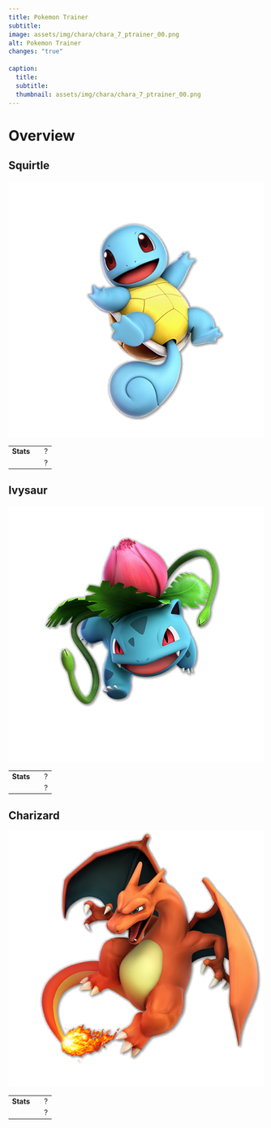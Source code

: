 ```yaml
---
title: Pokemon Trainer
subtitle: 
image: assets/img/chara/chara_7_ptrainer_00.png
alt: Pokemon Trainer
changes: "true"

caption:
  title:
  subtitle: 
  thumbnail: assets/img/chara/chara_7_ptrainer_00.png
---
```


# Overview

<div class="col-lg-12 text-center">
	<h2 class="section-heading text-uppercase">Squirtle</h2>
</div>
<img class="img-fluid d-block mx-auto" src="assets/img/chara/chara_7_pzenigame_00.png" alt="">

| |  |  |
| :----------- | :-----: | ----------- |
| **Stats** | | ? |
|  |  | ? |

<div class="col-lg-12 text-center">
	<h2 class="section-heading text-uppercase">Ivysaur</h2>
</div>
<img class="img-fluid d-block mx-auto" src="assets/img/chara/chara_7_pfushigisou_00.png" alt="">


| |  |  |
| :----------- | :-----: | ----------- |
| **Stats** | | ? |
|  |  | ? |

<div class="col-lg-12 text-center">
	<h2 class="section-heading text-uppercase">Charizard</h2>
</div>
<img class="img-fluid d-block mx-auto" src="assets/img/chara/chara_7_plizardon_00.png" alt="">

| |  |  |
| :----------- | :-----: | ----------- |
| **Stats** | | ? |
|  |  | ? |
